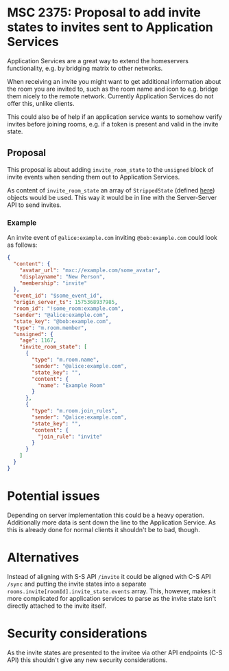 # MSC 2375: Proposal to add invite states to invites sent to Application Services
Application Services are a great way to extend the homeservers functionality, e.g. by bridging matrix
to other networks.

When receiving an invite you might want to get additional information about the room you are invited
to, such as the room name and icon to e.g. bridge them nicely to the remote network. Currently
Application Services do not offer this, unlike clients.

This could also be of help if an application service wants to somehow verify invites before joining
rooms, e.g. if a token is present and valid in the invite state.

## Proposal
This proposal is about adding `invite_room_state` to the `unsigned` block of invite events when sending
them out to Application Services.

As content of `invite_room_state` an array of `StrippedState` (defined [here](https://matrix.org/docs/spec/client_server/r0.6.0#m-room-member))
objects would be used. This way it would
be in line with the Server-Server API to send invites.

### Example
An invite event of `@alice:example.com` inviting `@bob:example.com` could look as follows:

```json
{
  "content": {
    "avatar_url": "mxc://example.com/some_avatar",
    "displayname": "New Person",
    "membership": "invite"
  },
  "event_id": "$some_event_id",
  "origin_server_ts": 1575368937985,
  "room_id": "!some_room:example.com",
  "sender": "@alice:example.com",
  "state_key": "@bob:example.com",
  "type": "m.room.member",
  "unsigned": {
    "age": 1167,
    "invite_room_state": [
      {
        "type": "m.room.name",
        "sender": "@alice:example.com",
        "state_key": "",
        "content": {
          "name": "Example Room"
        }
      },
      {
        "type": "m.room.join_rules",
        "sender": "@alice:example.com",
        "state_key": "",
        "content": {
          "join_rule": "invite"
        }
      }
    ]
  }
}
```

# Potential issues
Depending on server implementation this could be a heavy operation. Additionally more data is sent
down the line to the Application Service. As this is already done for normal clients it shouldn't be
to bad, though.

# Alternatives
Instead of aligning with S-S API `/invite` it could be aligned with C-S API `/sync` and putting the
invite states into a separate `rooms.invite[roomId].invite_state.events` array. This, however, makes
it more complicated for application services to parse as the invite state isn't directly attached to
the invite itself.

# Security considerations
As the invite states are presented to the invitee via other API endpoints (C-S API) this shouldn't
give any new security considerations.
